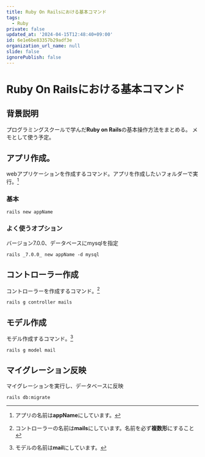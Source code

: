 ```yaml
---
title: Ruby On Railsにおける基本コマンド
tags:
  - Ruby
private: false
updated_at: '2024-04-15T12:48:40+09:00'
id: 6e1e6be83357b29adf3e
organization_url_name: null
slide: false
ignorePublish: false
---
```

# Ruby On Railsにおける基本コマンド

## 背景説明
プログラミングスクールで学んだ**Ruby on Rails**の基本操作方法をまとめる。
メモとして使う予定。
## アプリ作成。
webアプリケーションを作成するコマンド。アプリを作成したいフォルダーで実行。[^1]

[^1]:アプリの名前は**appName**にしています。
### 基本
```
rails new appName
```
### よく使うオプション
バージョン7.0.0、データベースにmysqlを指定
```
rails _7.0.0_ new appName -d mysql
```
## コントローラー作成

コントローラーを作成するコマンド。[^2]

[^2]:コントローラーの名前は**mails**にしています。名前を必ず**複数形**にすること
```
rails g controller mails
```

## モデル作成
モデル作成するコマンド。[^3]

[^3]:モデルの名前は**mail**にしています。
```
rails g model mail
```
## マイグレーション反映
マイグレーションを実行し、データベースに反映
```
rails db:migrate
```
